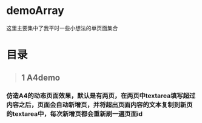 # demoArray
这里主要集中了我平时一些小想法的单页面集合

# 目录
> ## 1 A4demo
### 仿造A4的动态页面效果，默认是有两页，在两页中textarea填写超过内容之后，页面会自动新增页，并将超出页面内容的文本复制到新页的textarea中，每次新增页都会重新刷一遍页面id

